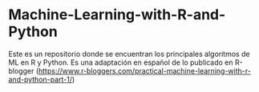 # Machine-Learning-with-R-and-Python
Este es un repositorio donde se encuentran los principales algoritmos de ML en R y Python. Es una adaptación en español de lo publicado en R-blogger (https://www.r-bloggers.com/practical-machine-learning-with-r-and-python-part-1/)
